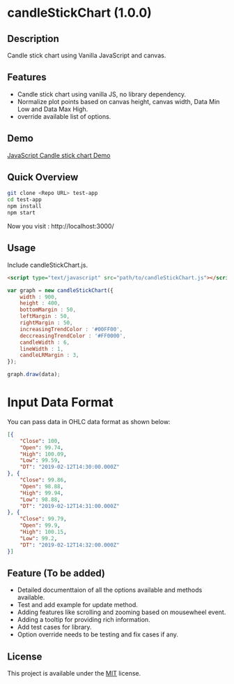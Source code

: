 # candleStickChart (1.0.0)

## Description
Candle stick chart using Vanilla JavaScript and canvas.

## Features
* Candle stick chart using vanilla JS, no library dependency.
* Normalize plot points based on canvas height, canvas width, Data Min Low and Data Max High.
* override available list of options.

## Demo
[JavaScript Candle stick chart Demo](https://boiling-brushlands-19660.herokuapp.com/)

## Quick Overview
```sh
git clone <Repo URL> test-app
cd test-app
npm install
npm start
```

Now you visit : http://localhost:3000/

## Usage
Include candleStickChart.js.
```html
<script type="text/javascript" src="path/to/candleStickChart.js"></script>
```

```js
var graph = new candleStickChart({
    width : 900,
    height : 400,
    bottomMargin : 50,
    leftMargin : 50,
    rightMargin : 50,
    increasingTrendColor : '#00FF00',
    deccreasingTrendColor : '#FF0000',
    candleWidth : 6,
    lineWidth : 1,
    candleLRMargin : 3,
});

graph.draw(data);
```

# Input Data Format
You can pass data in OHLC data format as shown below:

```json
[{
    "Close": 100,
    "Open": 99.74,
    "High": 100.09,
    "Low": 99.59,
    "DT": "2019-02-12T14:30:00.000Z"
}, {
    "Close": 99.86,
    "Open": 98.88,
    "High": 99.94,
    "Low": 98.88,
    "DT": "2019-02-12T14:31:00.000Z"
}, {
    "Close": 99.79,
    "Open": 99.9,
    "High": 100.15,
    "Low": 99.2,
    "DT": "2019-02-12T14:32:00.000Z"
}]
```

## Feature (To be added) 
* Detailed documenttaion of all the options available and methods available.
* Test and add example for update method.
* Adding features like scrolling and zooming based on mousewheel event.
* Adding a tooltip for providing rich information.
* Add test cases for library.
* Option override needs to be testing and fix cases if any.

## License
This project is available under the [MIT](https://opensource.org/licenses/mit-license.php) license.